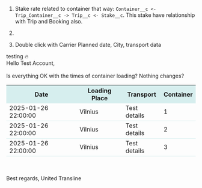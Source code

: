 
1. Stake rate related to container that way: `Container__c <- Trip_Container__c -> Trip__c <- Stake__c`. This stake have relationship with Trip and Booking also.


1. 
2. Double click with Carrier
Planned date, City, transport data


testing 🔥 <br/> Hello Test Account, <br /> <br /> Is everything OK with the times of container loading? Nothing changes? <table> <tr style="background-color: #d6eeee"> <th>Date</th> <th>Loading Place</th> <th>Transport</th> <th>Container</th> </tr> <tr style="border-bottom: 1px solid #d6eeee"> <td>2025-01-26 22:00:00</td> <td>Vilnius</td> <td>Test details</td> <td>1</td> </tr> <tr style="border-bottom: 1px solid #d6eeee"> <td>2025-01-26 22:00:00</td> <td>Vilnius</td> <td>Test details</td> <td>2</td> </tr> <tr style="border-bottom: 1px solid #d6eeee"> <td>2025-01-26 22:00:00</td> <td>Vilnius</td> <td>Test details</td> <td>3</td> </tr> </table> <br /> <br /> Best regards, United Transline




